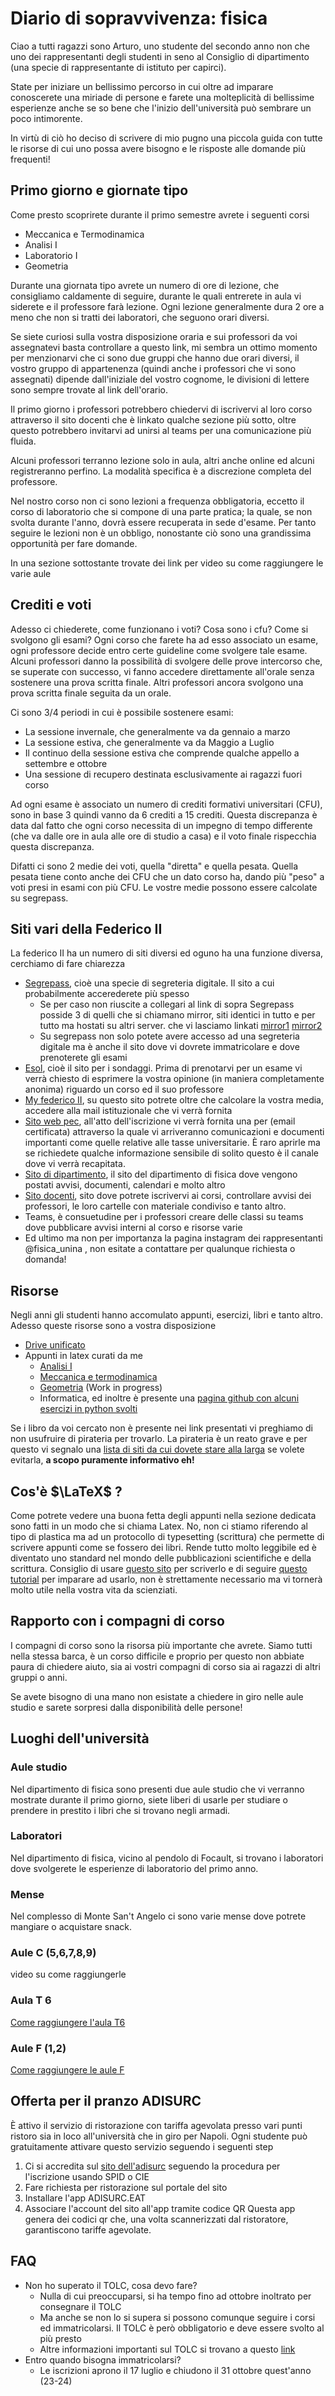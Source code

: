 # Diario di sopravvivenza: fisica
Ciao a tutti ragazzi sono Arturo, uno studente del secondo anno non che uno dei rappresentanti degli studenti in seno al Consiglio di dipartimento (una specie di rappresentante di istituto per capirci).

State per iniziare un bellissimo percorso in cui oltre ad imparare conoscerete una miriade di persone e farete una molteplicità di bellissime esperienze anche se so bene che l'inizio dell'università può sembrare un poco intimorente.

In virtù di ciò ho deciso di scrivere di mio pugno una piccola guida con tutte le risorse di cui uno possa avere bisogno e le risposte alle domande più frequenti!

## Primo giorno e giornate tipo

Come presto scoprirete durante il primo semestre avrete i seguenti corsi

 - Meccanica e Termodinamica
 - Analisi I
 - Laboratorio I
 - Geometria

Durante una giornata tipo avrete un numero di ore di lezione, che consigliamo caldamente di seguire, durante le quali entrerete in aula vi siderete e il professore farà lezione.
Ogni lezione generalmente dura 2 ore a meno che non si tratti dei laboratori, che seguono orari diversi.

Se siete curiosi sulla vostra disposizione oraria e sui professori da voi assegnatevi basta controllare a questo link, mi sembra un ottimo momento per menzionarvi che ci sono due gruppi che hanno due orari diversi, il vostro gruppo di appartenenza (quindi anche i professori che vi sono assegnati) dipende dall'iniziale del vostro cognome, le divisioni di lettere sono sempre trovate al link dell'orario.

Il primo giorno i professori potrebbero chiedervi di iscrivervi al loro corso attraverso il sito docenti che è linkato qualche sezione più sotto, oltre questo potrebbero invitarvi ad unirsi al teams per una comunicazione più fluida.

Alcuni professori terranno lezione solo in aula, altri anche online ed alcuni registreranno perfino. La modalità specifica è a discrezione completa del professore.

Nel nostro corso non ci sono lezioni a frequenza obbligatoria, eccetto il corso di laboratorio che si compone di una parte pratica; la quale, se non svolta durante l'anno, dovrà essere recuperata in sede d'esame.
Per tanto seguire le lezioni non è un obbligo, nonostante ciò sono una grandissima opportunità per fare domande.

In una sezione sottostante trovate dei link per video su come raggiungere le varie aule




## Crediti e voti
Adesso ci chiederete, come funzionano i voti? Cosa sono i cfu? Come si svolgono gli esami?
Ogni corso che farete ha ad esso associato un esame, ogni professore decide entro certe guideline come svolgere tale esame.
Alcuni professori danno la possibilità di svolgere delle prove intercorso che, se superate con successo, vi fanno accedere direttamente all'orale senza sostenere una prova scritta finale.
Altri professori ancora svolgono una prova scritta finale seguita da un orale.

Ci sono 3/4 periodi in cui è possibile sostenere esami:

 - La sessione invernale, che generalmente va da gennaio a marzo
 - La sessione estiva, che generalmente va da Maggio a Luglio
 - Il continuo della sessione estiva che comprende qualche appello a settembre e ottobre
 - Una sessione di recupero destinata esclusivamente ai ragazzi fuori corso

Ad ogni esame è associato un numero di crediti formativi universitari (CFU), sono in base 3 quindi vanno da 6 crediti a 15 crediti.
Questa discrepanza è data dal fatto che ogni corso necessita di un impegno di tempo differente (che va dalle ore in aula alle ore di studio a casa) e il voto finale rispecchia questa discrepanza.

Difatti ci sono 2 medie dei voti, quella "diretta" e quella pesata. Quella pesata tiene conto anche dei CFU che un dato corso ha, dando più "peso" a voti presi in esami con più CFU.
Le vostre medie possono essere calcolate su segrepass.



## Siti vari della Federico II
La federico II ha un numero di siti diversi ed oguno ha una funzione diversa, cerchiamo di fare chiarezza

 - [Segrepass](https://www.segrepass3.unina.it/), cioè una specie di segreteria digitale. Il sito a cui probabilmente accerederete più spesso
	 - Se per caso non riuscite a collegari al link di sopra Segrepass posside 3 di quelli che si chiamano mirror, siti identici in tutto e per tutto ma hostati su altri server. che vi lasciamo linkati [mirror1](https://www.segrepass1.unina.it/Welcome.do) [mirror2](https://www.segrepass2.unina.it/Welcome.do)
	 - Su segrepass non solo potete avere accesso ad una segreteria digitale ma è anche il sito dove vi dovrete immatricolare e dove prenoterete gli esami
 - [Esol](https://esol.unina.it/), cioè il sito per i sondaggi. Prima di prenotarvi per un esame vi verrà chiesto di esprimere la vostra opinione (in maniera completamente anonima) riguardo un corso ed il suo professore
 - [My federico II](https://www.ssignon.unina.it/openam/UI/Login), su questo sito potrete oltre che calcolare la vostra media, accedere alla mail istituzionale che vi verrà fornita
 - [Sito web pec](https://webpec.unina.it/src/login.php), all'atto dell'iscrizione vi verrà fornita una per (email certificata) attraverso la quale vi arriveranno comunicazioni e documenti importanti come quelle relative alle tasse universitarie. È raro aprirle ma se richiedete qualche informazione sensibile di solito questo è il canale dove vi verrà recapitata.
 - [Sito di dipartimento](http://www.fisica.unina.it/), il sito del dipartimento di fisica dove vengono postati avvisi, documenti, calendari e molto altro
 - [Sito docenti](https://www.docenti.unina.it/#!/search), sito dove potrete iscrivervi ai corsi, controllare avvisi dei professori, le loro cartelle con materiale condiviso e tanto altro.
 - Teams, è consuetudine per i professori creare delle classi su teams dove pubblicare avvisi interni al corso e risorse varie
 - Ed ultimo ma non per importanza la pagina instagram dei rappresentanti @fisica_unina , non esitate a contattare per qualunque richiesta o domanda!

## Risorse
Negli anni gli studenti hanno accomulato appunti, esercizi, libri e tanto altro. Adesso queste risorse sono a vostra disposizione

- [Drive unificato](https://mega.nz/folder/ctVj3aAb#k8wN3_zKF2qy2agK9nzVMw)
 - Appunti in latex curati da me
	 - [Analisi I](https://www.overleaf.com/read/njtcndwjkvqd)
	 - [Meccanica e termodinamica](https://www.overleaf.com/read/drkpxywxbxzk)
	 - [Geometria](https://www.overleaf.com/read/mkgmqsqyhzvf) (Work in progress)
	 - Informatica, ed inoltre è presente una [pagina github con alcuni esercizi in python svolti](https://github.com/reartu99/Esercizi_booklet_informatica)
 
 Se i libro da voi cercato non è presente nei link presentati vi preghiamo di non usufruire di pirateria per trovarlo. La pirateria è un reato grave e per questo vi segnalo una [lista di siti da cui dovete stare alla larga](https://github.com/fmhy/FMHY/wiki/%F0%9F%A7%A0-Educational) se volete evitarla, **a scopo puramente informativo eh!**



## Cos'è $\LaTeX$ ?
Come potrete vedere una buona fetta degli appunti nella sezione dedicata sono fatti in un modo che si chiama Latex. No, non ci stiamo riferendo al tipo di plastica ma ad un protocollo di typesetting (scrittura) che permette di scrivere appunti come se fossero dei libri.
Rende tutto molto leggibile ed è diventato uno standard nel mondo delle pubblicazioni scientifiche e della scrittura.
Consiglio di usare [questo sito](https://www.overleaf.com/) per scriverlo e di seguire [questo tutorial](https://www.youtube.com/watch?v=zqQM66uAig0) per imparare ad usarlo, non è strettamente necessario ma vi tornerà molto utile nella vostra vita da scienziati.



## Rapporto con i compagni di corso
I compagni di corso sono la risorsa più importante che avrete.
Siamo tutti nella stessa barca, è un corso difficile e proprio per questo non abbiate paura di chiedere aiuto, sia ai vostri compagni di corso sia ai ragazzi di altri gruppi o anni.

Se avete bisogno di una mano non esistate a chiedere in giro nelle aule studio e sarete sorpresi dalla disponibilità delle persone!

## Luoghi dell'università
### Aule studio
Nel dipartimento di fisica sono presenti due aule studio che vi verranno mostrate durante il primo giorno, siete liberi di usarle per studiare o prendere in prestito i libri che si trovano negli armadi.
###  Laboratori
Nel dipartimento di fisica, vicino al pendolo di Focault, si trovano i laboratori dove svolgerete le esperienze di laboratorio del primo anno.

### Mense
Nel complesso di Monte San't Angelo ci sono varie mense dove potrete mangiare o acquistare snack.
### Aule C (5,6,7,8,9)
video su come raggiungerle
### Aula T 6
[Come raggiungere l'aula T6](https://youtu.be/7pbMJF__YhQ)
### Aule F (1,2)
[Come raggiungere le aule F](https://youtu.be/Ct7NmlFcLfk)



## Offerta per il pranzo ADISURC
È attivo il servizio di ristorazione con tariffa agevolata presso vari punti ristoro sia in loco all'università che in giro per Napoli.
Ogni studente può gratuitamente attivare questo servizio seguendo i seguenti step
1) Ci si accredita sul [sito dell'adisurc]( https://www.adisurcampania.it/ ) seguendo la procedura per l'iscrizione usando SPID o CIE
2) Fare richiesta per ristorazione sul portale del sito
3) Installare l'app ADISURC.EAT
4) Associare l'account del sito all'app tramite codice QR
Questa app genera dei codici qr che, una volta scannerizzati dal ristoratore, garantiscono tariffe agevolate.


## FAQ

 - Non ho superato il TOLC, cosa devo fare?
	 - Nulla di cui preoccuparsi, si ha tempo fino ad ottobre inoltrato per consegnare il TOLC
	 - Ma anche se non lo si supera si possono comunque seguire i corsi ed immatricolarsi. Il TOLC è però obbligatorio e deve essere svolto al più presto
	 - Altre informazioni importanti sul TOLC si trovano a questo [link](http://www.fisica.unina.it/documents/12375590/12932662/Guida+all%27iscrizione+al+CdL+Fisica/4e5996ae-e827-4eb9-b14d-cf29b37ee05b)
 - Entro quando bisogna immatricolarsi?
	 - Le iscrizioni aprono il 17 luglio e chiudono il 31 ottobre quest'anno (23-24)
